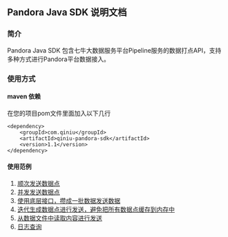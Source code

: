 ## Pandora Java SDK 说明文档

### 简介

Pandora Java SDK 包含七牛大数据服务平台Pipeline服务的数据打点API，支持多种方式进行Pandora平台数据接入。

### 使用方式

#### maven 依赖

在您的项目pom文件里面加入以下几行

```
<dependency>
    <groupId>com.qiniu</groupId>
    <artifactId>qiniu-pandora-sdk</artifactId>
    <version>1.1</version>
</dependency>
```

#### 使用范例

1. [顺次发送数据点](https://github.com/qiniu/pandora-java-sdk/blob/master/example/sender/src/main/java/SequenceSender.java)
2. [并发发送数据点](https://github.com/qiniu/pandora-java-sdk/blob/master/example/sender/src/main/java/ParallelSender.java)
3. [使用底层接口，攒成一批数据发送数据](https://github.com/qiniu/pandora-java-sdk/blob/master/example/sender/src/main/java/BatchPointsSender.java)
4. [迭代生成数据点进行发送，避免把所有数据点缓存到内存中](https://github.com/qiniu/pandora-java-sdk/blob/master/example/sender/src/main/java/LazyPointsSender.java)
5. [从数据文件中读取内容进行发送](https://github.com/qiniu/pandora-java-sdk/blob/master/example/sender/src/main/java/FileSender.java)
6. [日志查询](https://github.com/qiniu/pandora-java-sdk/blob/master/example/logdb/src/main/java/Search.java)
